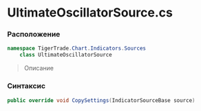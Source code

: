 
# UltimateOscillatorSource.cs
### Расположение
```csharp
namespace TigerTrade.Chart.Indicators.Sources  
    class UltimateOscillatorSource
```

> Описание

### Синтаксис
```csharp
public override void CopySettings(IndicatorSourceBase source)
```
